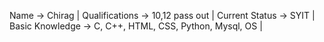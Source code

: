 Name -> Chirag |
Qualifications -> 10,12 pass out |
Current Status -> SYIT |
Basic Knowledge -> C, C++, HTML, CSS, Python, Mysql, OS |

